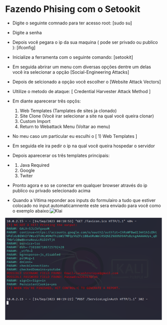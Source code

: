 # Fazendo Phising com o Setookit
- Digite o seguinte comnado para ter acesso root: [sudo su]

- Digite a senha 

- Depois você pegara o ip da sua maquina ( pode ser privado ou publico ): [ifconfig]

- Inicialize a ferramenta com o seguinte comando: [setookit]

- Em seguida abrirar um menu  com diversas opções dentre um delas você ira selecionar a opção [Social-Engineering Attacks]

- Depois de selcionado a opção você escolher o [Website Attack Vectors]

- Ultilize o metodo de ataque: [ Credential Harvester Attack Method ]

- Em diante aparecerar três opçõs:
  1) Web Templates (Tamplates de sites ja clonado)
  2) Site Clone (Você irar selecionar a site na qual você queira clonar)
  3) Custom Import
  99) Return to Webattack Menu (Voltar ao menu)
- No meu caso um particular eu esculhi o [ 1) Web Templates ]

- Em seguida ele ira pedir o ip na qual você queira hospedar o servidor 

- Depois aparecerar os três templates principais:
- 1) Java Required
  2) Google
  3) Twiter 
- Pronto agora e so se conectar em qualquer browser através do ip publico ou privado selecionado acima
- Quando a Vítima reponder aos inputs do formulairo a tudo que estiver colocado no input automaticamnente este sera enviado para você como o exemplo abaixo:![Klai](https://github.com/Lukas-Souza/Phisin/assets/107818658/90ff99d6-d800-4d02-904a-c24a453c4ac9)

<img src="./Klai.png"/>
